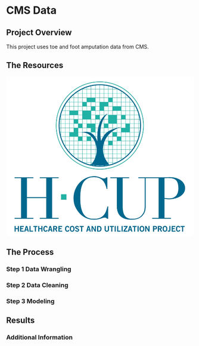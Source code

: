 # CMS Data

## Project Overview 

This project uses toe and foot amputation data from CMS. 

## The Resources
![hcup](img/hcup.jpg)

## The Process

### Step 1 Data Wrangling 

### Step 2 Data Cleaning 

### Step 3 Modeling 

## Results 

### Additional Information 





